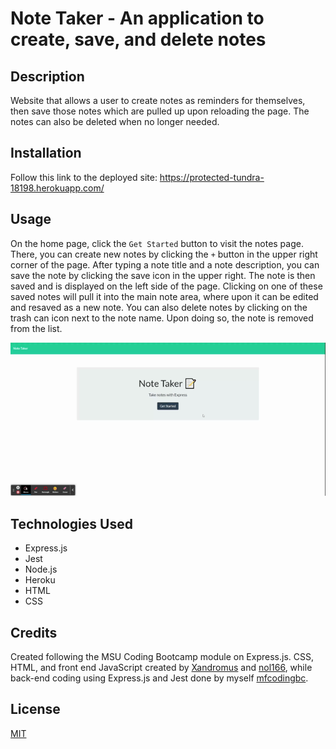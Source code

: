 # Note Taker - An application to create, save, and delete notes

## Description
Website that allows a user to create notes as reminders for themselves, then save those notes which are pulled up upon reloading the page. The notes can also be deleted when no longer needed.

## Installation
Follow this link to the deployed site: https://protected-tundra-18198.herokuapp.com/

## Usage
On the home page, click the `Get Started` button to visit the notes page. There, you can create new notes by clicking the `+` button in the upper right corner of the page. After typing a note title and a note description, you can save the note by clicking the save icon in the upper right. The note is then saved and is displayed on the left side of the page. Clicking on one of these saved notes will pull it into the main note area, where upon it can be edited and resaved as a new note. You can also delete notes by clicking on the trash can icon next to the note name. Upon doing so, the note is removed from the list.

![Finished Site Gif](./assets/images/NoteTaker.gif)

## Technologies Used
 - Express.js
 - Jest
 - Node.js
 - Heroku
 - HTML
 - CSS

## Credits

Created following the MSU Coding Bootcamp module on Express.js.
CSS, HTML, and front end JavaScript created by [Xandromus](https://github.com/Xandromus) and [nol166](https://github.com/nol166), while back-end coding using Express.js and Jest done by myself [mfcodingbc](https://github.com/mfcodingbc).

## License

[MIT](https://choosealicense.com/licenses/mit/)
